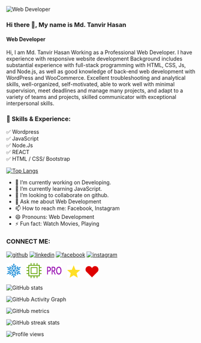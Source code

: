 ![Web Developer](https://scontent.fdac5-2.fna.fbcdn.net/v/t39.30808-6/c0.66.600.600a/p600x600/244989205_863774904336958_7472724493558911549_n.jpg?_nc_cat=102&ccb=1-5&_nc_sid=174925&_nc_eui2=AeEnmMtjL-Nxx9rSQ3zWjHxiD_ye9HVRFukP_J70dVEW6d7fDxuSIwpYzcZGM5pZmoI81xKAES4DXqIeSz4ve5gs&_nc_ohc=DT2f71hKlRQAX9EavmV&_nc_ht=scontent.fdac5-2.fna&oh=00_AT_EQBLvVdvmXFNGHsaCtXwFeIUpK5Wss-ohmLT210awmw&oe=61D8C997)


### Hi there 👋, My name is Md. Tanvir Hasan
#### Web Developer

Hi, I am Md. Tanvir Hasan Working as a Professional Web Developer. I have experience with responsive website development Background includes substantial experience with full-stack programming with HTML, CSS, Js, and Node.js, as well as good knowledge of back-end web development with WordPress and WooCommerce. Excellent troubleshooting and analytical skills, well-organized, self-motivated, able to work well with minimal supervision, meet deadlines and manage many projects, and adapt to a variety of teams and projects, skilled communicator with exceptional interpersonal skills.

### 👑 Skills & Experience: 
✅ Wordpress   <br>
✅ JavaScript    <br>
✅ Node.Js     <br>
✅ REACT    <br>
✅ HTML / CSS/ Bootstrap

[![Top Langs](https://github-readme-stats.vercel.app/api/top-langs/?username=tanvir27)](https://github.com/anuraghazra/github-readme-stats)

- 🔭 I’m currently working on Developing. 
- 🌱 I’m currently learning JavaScript. 
- 👯 I’m looking to collaborate on github. 
- 💬 Ask me about Web Development 
- 📫 How to reach me: Facebook, Instagram 
- 😄 Pronouns: Web Development 
- ⚡ Fun fact: Watch Movies, Playing

### CONNECT ME:

[<img src='https://cdn.jsdelivr.net/npm/simple-icons@3.0.1/icons/github.svg' alt='github' height='40'>](https://github.com/tanvir27)  [<img src='https://cdn.jsdelivr.net/npm/simple-icons@3.0.1/icons/linkedin.svg' alt='linkedin' height='40'>](https://www.linkedin.com/in/tanvir-hasan-670995208/)  [<img src='https://cdn.jsdelivr.net/npm/simple-icons@3.0.1/icons/facebook.svg' alt='facebook' height='40'>](https://www.facebook.com/tanvir.hasan.2463)  [<img src='https://cdn.jsdelivr.net/npm/simple-icons@3.0.1/icons/instagram.svg' alt='instagram' height='40'>](https://www.instagram.com/tanwirhasan0/)  

<a href='https://archiveprogram.github.com/'><img src='https://raw.githubusercontent.com/acervenky/animated-github-badges/master/assets/acbadge.gif' width='40' height='40'></a> <a href='https://docs.github.com/en/developers'><img src='https://raw.githubusercontent.com/acervenky/animated-github-badges/master/assets/devbadge.gif' width='40' height='40'></a> <a href='https://github.com/pricing'><img src='https://raw.githubusercontent.com/acervenky/animated-github-badges/master/assets/pro.gif' width='40' height='40'></a> <a href='https://stars.github.com/'><img src='https://raw.githubusercontent.com/acervenky/animated-github-badges/master/assets/starbadge.gif' width='35' height='35'></a> <a href='https://docs.github.com/en/github/supporting-the-open-source-community-with-github-sponsors'><img src='https://raw.githubusercontent.com/acervenky/animated-github-badges/master/assets/sponsorbadge.gif' width='35' height='35'></a> 



![GitHub stats](https://github-readme-stats.vercel.app/api?username=tanvir27&show_icons=true&count_private=true)  

![GitHub Activity Graph](https://activity-graph.herokuapp.com/graph?username=tanvir27)  

![GitHub metrics](https://metrics.lecoq.io/tanvir27)  

![GitHub streak stats](https://github-readme-streak-stats.herokuapp.com/?user=tanvir27)  

![Profile views](https://gpvc.arturio.dev/tanvir27)  
